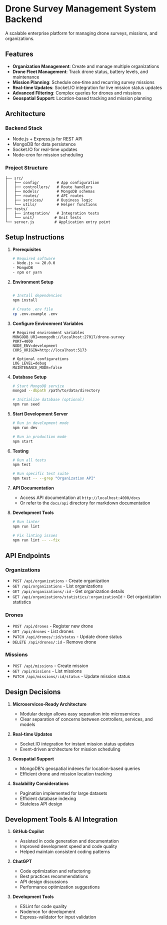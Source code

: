 # Drone Survey Management System Backend

A scalable enterprise platform for managing drone surveys, missions, and organizations.

## Features

- **Organization Management**: Create and manage multiple organizations
- **Drone Fleet Management**: Track drone status, battery levels, and maintenance
- **Mission Planning**: Schedule one-time and recurring survey missions
- **Real-time Updates**: Socket.IO integration for live mission status updates
- **Advanced Filtering**: Complex queries for drones and missions
- **Geospatial Support**: Location-based tracking and mission planning

## Architecture

### Backend Stack
- Node.js + Express.js for REST API
- MongoDB for data persistence
- Socket.IO for real-time updates
- Node-cron for mission scheduling

### Project Structure
```
├── src/
│   ├── config/        # App configuration
│   ├── controllers/   # Route handlers
│   ├── models/        # MongoDB schemas
│   ├── routes/        # API routes
│   ├── services/      # Business logic
│   └── utils/         # Helper functions
├── tests/
│   ├── integration/   # Integration tests
│   └── unit/         # Unit tests
└── server.js         # Application entry point
```

## Setup Instructions

1. **Prerequisites**
   ```bash
   # Required software
   - Node.js >= 20.0.0
   - MongoDB
   - npm or yarn
   ```

2. **Environment Setup**
   ```bash

   # Install dependencies
   npm install

   # Create .env file
   cp .env.example .env
   ```

3. **Configure Environment Variables**
   ```env
   # Required environment variables
   MONGODB_URI=mongodb://localhost:27017/drone-survey
   PORT=4000
   NODE_ENV=development
   CORS_ORIGIN=http://localhost:5173
   
   # Optional configurations
   LOG_LEVEL=debug
   MAINTENANCE_MODE=false
   ```

4. **Database Setup**
   ```bash
   # Start MongoDB service
   mongod --dbpath /path/to/data/directory

   # Initialize database (optional)
   npm run seed
   ```

5. **Start Development Server**
   ```bash
   # Run in development mode
   npm run dev

   # Run in production mode
   npm start
   ```

6. **Testing**
   ```bash
   # Run all tests
   npm test

   # Run specific test suite
   npm test -- --grep "Organization API"
   ```

7. **API Documentation**
   - Access API documentation at `http://localhost:4000/docs`
   - Or refer to the `docs/api` directory for markdown documentation

8. **Development Tools**
   ```bash
   # Run linter
   npm run lint

   # Fix linting issues
   npm run lint -- --fix
   ```

## API Endpoints

### Organizations
- `POST /api/organizations` - Create organization
- `GET /api/organizations` - List organizations
- `GET /api/organizations/:id` - Get organization details
- `GET /api/organizations/statistics/:organizationId` - Get organization statistics

### Drones
- `POST /api/drones` - Register new drone
- `GET /api/drones` - List drones
- `PATCH /api/drones/:id/status` - Update drone status
- `DELETE /api/drones/:id` - Remove drone

### Missions
- `POST /api/missions` - Create mission
- `GET /api/missions` - List missions
- `PATCH /api/missions/:id/status` - Update mission status

## Design Decisions

1. **Microservices-Ready Architecture**
   - Modular design allows easy separation into microservices
   - Clear separation of concerns between controllers, services, and models

2. **Real-time Updates**
   - Socket.IO integration for instant mission status updates
   - Event-driven architecture for mission scheduling

3. **Geospatial Support**
   - MongoDB's geospatial indexes for location-based queries
   - Efficient drone and mission location tracking

4. **Scalability Considerations**
   - Pagination implemented for large datasets
   - Efficient database indexing
   - Stateless API design

## Development Tools & AI Integration

1. **GitHub Copilot**
   - Assisted in code generation and documentation
   - Improved development speed and code quality
   - Helped maintain consistent coding patterns

2. **ChatGPT**
   - Code optimization and refactoring
   - Best practices recommendations
   - API design discussions
   - Performance optimization suggestions

3. **Development Tools**
   - ESLint for code quality
   - Nodemon for development
   - Express-validator for input validation


